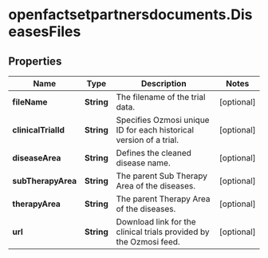 # openfactsetpartnersdocuments.DiseasesFiles

## Properties

Name | Type | Description | Notes
------------ | ------------- | ------------- | -------------
**fileName** | **String** | The filename of the trial data. | [optional] 
**clinicalTrialId** | **String** | Specifies Ozmosi unique ID for each historical version of a trial. | [optional] 
**diseaseArea** | **String** | Defines the cleaned disease name. | [optional] 
**subTherapyArea** | **String** | The parent Sub Therapy Area of the diseases. | [optional] 
**therapyArea** | **String** | The parent Therapy Area of the diseases. | [optional] 
**url** | **String** | Download link for the clinical trials provided by the Ozmosi feed. | [optional] 


